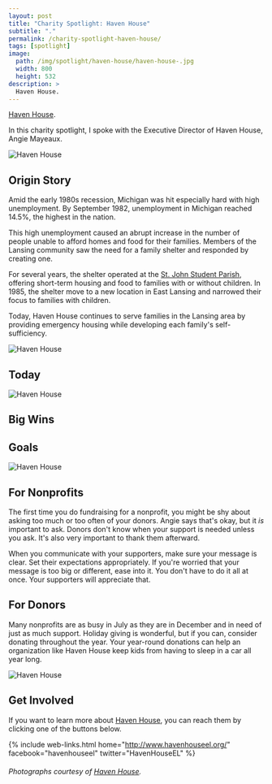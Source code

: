 ```yaml
---
layout: post
title: "Charity Spotlight: Haven House"
subtitle: "."
permalink: /charity-spotlight-haven-house/
tags: [spotlight]
image:
  path: /img/spotlight/haven-house/haven-house-.jpg
  width: 800
  height: 532
description: >
  Haven House.
---
```


[Haven House][1].

In this charity spotlight, I spoke with the Executive Director of Haven House, Angie Mayeaux.

![][2]

## Origin Story

Amid the early 1980s recession, Michigan was hit especially hard with high unemployment. By September 1982, unemployment in Michigan reached 14.5%, the highest in the nation.

This high unemployment caused an abrupt increase in the number of people unable to afford homes and food for their families. Members of the Lansing community saw the need for a family shelter and responded by creating one.

For several years, the shelter operated at the [St. John Student Parish][7], offering short-term housing and food to families with or without children. In 1985, the shelter move to a new location in East Lansing and narrowed their focus to families with children.

Today, Haven House continues to serve families in the Lansing area by providing emergency housing while developing each family's self-sufficiency.

![][3]

## Today



![][4]

## Big Wins



## Goals



![][5]

## For Nonprofits

The first time you do fundraising for a nonprofit, you might be shy about asking too much or too often of your donors. Angie says that's okay, but it _is_ important to ask. Donors don't know when your support is needed unless you ask. It's also very important to thank them afterward.

When you communicate with your supporters, make sure your message is clear. Set their expectations appropriately. If you're worried that your message is too big or different, ease into it. You don't have to do it all at once. Your supporters will appreciate that.

## For Donors

Many nonprofits are as busy in July as they are in December and in need of just as much support. Holiday giving is wonderful, but if you can, consider donating throughout the year. Your year-round donations can help an organization like Haven House keep kids from having to sleep in a car all year long.

![][6]

## Get Involved

If you want to learn more about [Haven House][1], you can reach them by clicking one of the buttons below.

{% include web-links.html home="http://www.havenhouseel.org/" facebook="havenhouseel" twitter="HavenHouseEL" %}

###### Photographs courtesy of [Haven House][1].



[1]: http://www.havenhouseel.org/ "Haven House Homepage"
[2]: /img/spotlight/haven-house/haven-house-.jpg "Haven House"
[3]: /img/spotlight/haven-house/haven-house-.jpg "Haven House"
[4]: /img/spotlight/haven-house/haven-house-.jpg "Haven House"
[5]: /img/spotlight/haven-house/haven-house-.jpg "Haven House"
[6]: /img/spotlight/haven-house/haven-house-.jpg "Haven House"
[7]: http://stjohnmsu.org/ "St. John Church and Student Center Homepage"
